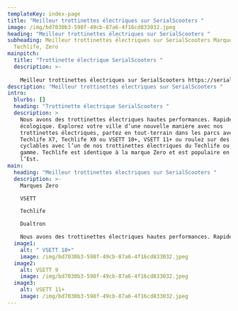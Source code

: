 ```yaml
---
templateKey: index-page
title: "Meilleur trottinettes électriques sur SerialScooters "
image: /img/bd7030b3-598f-49cb-87a6-4f16cd833032.jpeg
heading: "Meilleur trottinettes électriques sur SerialScooters "
subheading: Meilleur trottinettes électriques sur SerialScooters Marques VSETT,
  Techlife, Zero
mainpitch:
  title: "Trottinette électrique SerialScooters "
  description: >-
    
    Meilleur trottinettes électriques sur SerialScooters https://serialscooters.fr
description: "Meilleur trottinettes électriques sur SerialScooters "
intro:
  blurbs: []
  heading: "Trottinette électrique SerialScooters "
  description: >
    Nous avons des trottinettes électriques hautes performances. Rapide et
    écologique. Explorez votre ville d’une nouvelle manière avec nos
    trottinettes électriques, partez en tout-terrain dans les parcs avec un
    Techlife X7, Techlife X9 ou VSETT 10+, VSETT 11+ ou roulez sur des pistes
    cyclables avec l’un de nos trottinettes électriques du Techlife ou VSETT
    gamme. Techlife est identique à la marque Zero et est populaire en Europe de
    l’Est.
main:
  heading: "Meilleur trottinettes électriques sur SerialScooters "
  description: >-
    Marques Zero 

    VSETT

    Techlife 

    Dualtron 

    Nous avons des trottinettes électriques hautes performances. Rapide et écologique. Explorez votre ville d’une nouvelle manière avec nos trottinettes électriques, partez en tout-terrain dans les parcs avec un Techlife X7, Techlife X9 ou VSETT 10+, VSETT 11+ ou roulez sur des pistes cyclables avec l’un de nos trottinettes électriques du Techlife ou VSETT gamme. Techlife est identique à la marque Zero et est populaire en Europe de l’Est.
  image1:
    alt: " VSETT 10+"
    image: /img/bd7030b3-598f-49cb-87a6-4f16cd833032.jpeg
  image2:
    alt: VSETT 9
    image: /img/bd7030b3-598f-49cb-87a6-4f16cd833032.jpeg
  image3:
    alt: VSETT 11+
    image: /img/bd7030b3-598f-49cb-87a6-4f16cd833032.jpeg
---
```

